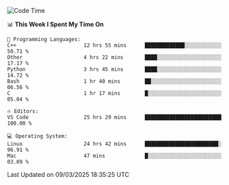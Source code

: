 
<!--START_SECTION:waka-->
![Code Time](http://img.shields.io/badge/Code%20Time-3%2C182%20hrs%2054%20mins-blue)

📊 **This Week I Spent My Time On** 

```text
💬 Programming Languages: 
C++                      12 hrs 55 mins      █████████████░░░░░░░░░░░░   50.71 % 
Other                    4 hrs 22 mins       ████░░░░░░░░░░░░░░░░░░░░░   17.17 % 
Python                   3 hrs 45 mins       ████░░░░░░░░░░░░░░░░░░░░░   14.72 % 
Bash                     1 hr 40 mins        ██░░░░░░░░░░░░░░░░░░░░░░░   06.56 % 
C                        1 hr 17 mins        █░░░░░░░░░░░░░░░░░░░░░░░░   05.04 % 

🔥 Editors: 
VS Code                  25 hrs 29 mins      █████████████████████████   100.00 % 

💻 Operating System: 
Linux                    24 hrs 42 mins      ████████████████████████░   96.91 % 
Mac                      47 mins             █░░░░░░░░░░░░░░░░░░░░░░░░   03.09 % 
```


 Last Updated on 09/03/2025 18:35:25 UTC
<!--END_SECTION:waka-->

